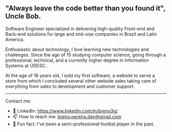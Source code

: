 ## "Always leave the code better than you found it", Uncle Bob.

Software Engineer specialized in delivering high-quality Front-end and Back-end solutions for large and mid-size companies in Brazil and Latin America.

Enthusiastic about technology, I love learning new technologies and challenges. Since the age of 15 studying computer science, going through a professional, technical, and a currently higher degree in Information Systems at UDESC.

At the age of 16 years old, I sold my first software, a website to serve a store from which I concluded several other website sales taking care of everything from sales to development and customer support.

---

Contact me:
- 🔗 Linkedln: https://www.linkedin.com/in/breno3g/
- 📫 How to reach me: breno.pereira.dev@gmail.com
- 🥎 Fun fact: I've been a semi-professional footbal player in the past.
